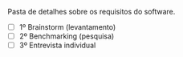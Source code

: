 Pasta de detalhes sobre os requisitos do software. <br/>
- [ ] 1º Brainstorm (levantamento)<br/>
- [ ] 2º Benchmarking (pesquisa)<br/>
- [ ] 3º Entrevista individual<br/>
